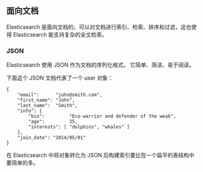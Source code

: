 ## 面向文档

Elasticsearch 是面向文档的，可以对文档进行索引、检索、排序和过滤，这也使得 Elasticsearch 能支持复杂的全文检索。

### JSON

Elasticsearch 使用 JSON 作为文档的序列化格式。 它简单、简洁、易于阅读。

下面这个 JSON 文档代表了一个 user 对象：

```
{
    "email":      "john@smith.com",
    "first_name": "John",
    "last_name":  "Smith",
    "info": {
        "bio":         "Eco-warrior and defender of the weak",
        "age":         25,
        "interests": [ "dolphins", "whales" ]
    },
    "join_date": "2014/05/01"
}
```

在 Elasticsearch 中将对象转化为 JSON 后构建索引要比在一个扁平的表结构中要简单的多。

